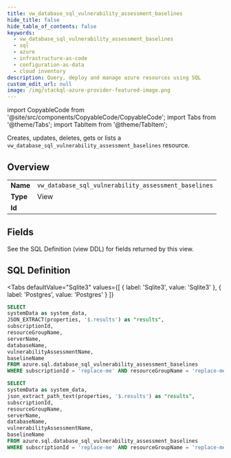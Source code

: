 ```yaml
--- 
title: vw_database_sql_vulnerability_assessment_baselines
hide_title: false
hide_table_of_contents: false
keywords:
  - vw_database_sql_vulnerability_assessment_baselines
  - sql
  - azure
  - infrastructure-as-code
  - configuration-as-data
  - cloud inventory
description: Query, deploy and manage azure resources using SQL
custom_edit_url: null
image: /img/stackql-azure-provider-featured-image.png
---
```


import CopyableCode from '@site/src/components/CopyableCode/CopyableCode';
import Tabs from '@theme/Tabs';
import TabItem from '@theme/TabItem';

Creates, updates, deletes, gets or lists a <code>vw_database_sql_vulnerability_assessment_baselines</code> resource.

## Overview
<table><tbody>
<tr><td><b>Name</b></td><td><code>vw_database_sql_vulnerability_assessment_baselines</code></td></tr>
<tr><td><b>Type</b></td><td>View</td></tr>
<tr><td><b>Id</b></td><td><CopyableCode code="azure.sql.vw_database_sql_vulnerability_assessment_baselines" /></td></tr>
</tbody></table>

## Fields

See the SQL Definition (view DDL) for fields returned by this view.

## SQL Definition

<Tabs
defaultValue="Sqlite3"
values={[
{ label: 'Sqlite3', value: 'Sqlite3' },
{ label: 'Postgres', value: 'Postgres' }
]}
>
<TabItem value="Sqlite3">

```sql
SELECT
systemData as system_data,
JSON_EXTRACT(properties, '$.results') as "results",
subscriptionId,
resourceGroupName,
serverName,
databaseName,
vulnerabilityAssessmentName,
baselineName
FROM azure.sql.database_sql_vulnerability_assessment_baselines
WHERE subscriptionId = 'replace-me' AND resourceGroupName = 'replace-me' AND serverName = 'replace-me' AND databaseName = 'replace-me' AND vulnerabilityAssessmentName = 'replace-me';
```

</TabItem>
<TabItem value="Postgres">

```sql
SELECT
systemData as system_data,
json_extract_path_text(properties, '$.results') as "results",
subscriptionId,
resourceGroupName,
serverName,
databaseName,
vulnerabilityAssessmentName,
baselineName
FROM azure.sql.database_sql_vulnerability_assessment_baselines
WHERE subscriptionId = 'replace-me' AND resourceGroupName = 'replace-me' AND serverName = 'replace-me' AND databaseName = 'replace-me' AND vulnerabilityAssessmentName = 'replace-me';
```

</TabItem>
</Tabs>
